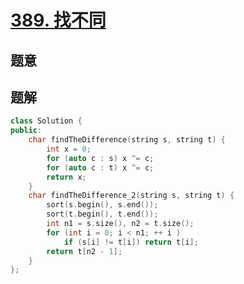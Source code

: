 #  [389. 找不同](https://leetcode.cn/problems/find-the-difference/)

## 题意



## 题解



```c++
class Solution {
public:
    char findTheDifference(string s, string t) {
        int x = 0;
        for (auto c : s) x ^= c;
        for (auto c : t) x ^= c;
        return x;
    }
    char findTheDifference_2(string s, string t) {
        sort(s.begin(), s.end());
        sort(t.begin(), t.end());
        int n1 = s.size(), n2 = t.size();
        for (int i = 0; i < n1; ++ i )
            if (s[i] != t[i]) return t[i];
        return t[n2 - 1];
    }
};
```



```python3

```

